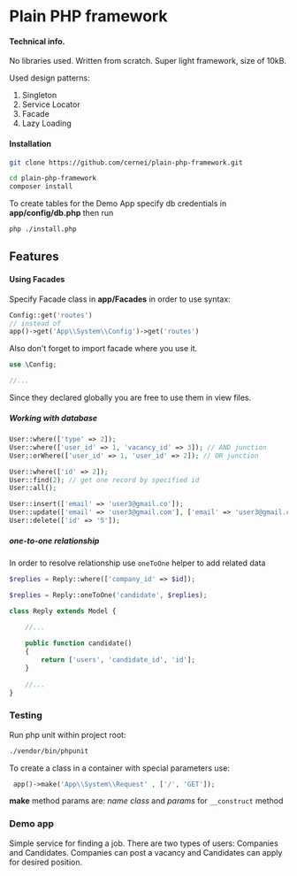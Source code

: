 # Plain PHP framework
#### Technical info.

No libraries used. Written from scratch. Super light framework, size of 10kB.

Used design patterns:

1. Singleton
2. Service Locator
3. Facade
4. Lazy Loading

#### Installation
``` bash
git clone https://github.com/cernei/plain-php-framework.git

cd plain-php-framework
composer install
```
To create tables for the Demo App specify db credentials in **app/config/db.php** then run
``` bash
php ./install.php
```
## Features

#### Using Facades
Specify Facade class in **app/Facades** in order to use syntax:
``` php
Config::get('routes')
// instead of 
app()->get('App\\System\\Config')->get('routes')
```
Also don't forget to import facade where you use it.
``` php
use \Config;

//...
```
Since they declared globally you are free to use them in view files.

##### Working with database
``` php
User::where(['type' => 2]);
User::where(['user_id' => 1, 'vacancy_id' => 3]); // AND junction
User::orWhere(['user_id' => 1, 'user_id' => 2]); // OR junction

User::where(['id' => 2]);
User::find(2); // get one record by specified id
User::all();

User::insert(['email' => 'user3@gmail.co']);
User::update(['email' => 'user3@gmail.com'], ['email' => 'user3@gmail.co']); // set and where
User::delete(['id' => '5']);
```


##### one-to-one relationship
In order to resolve relationship use ```oneToOne``` helper to add related data 
``` php
$replies = Reply::where(['company_id' => $id]);

$replies = Reply::oneToOne('candidate', $replies);
```
``` php
class Reply extends Model {

    //...
    
    public function candidate()
    {
        return ['users', 'candidate_id', 'id'];
    }
    
    //...
}
```

### Testing
Run php unit within project root:
``` bash
./vendor/bin/phpunit
```
To create a class in a container with special parameters use: 
``` php
 app()->make('App\\System\\Request' , ['/', 'GET']);
```
**make** method params are: _name class_ and _params_ for ```__construct``` method

### Demo app
Simple service for finding a job.
There are two types of users: Companies and Candidates.
Companies can post a vacancy and Candidates can apply for desired position.
